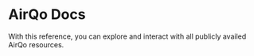 # AirQo Docs

With this reference, you can explore and interact with all publicly availed AirQo resources.
